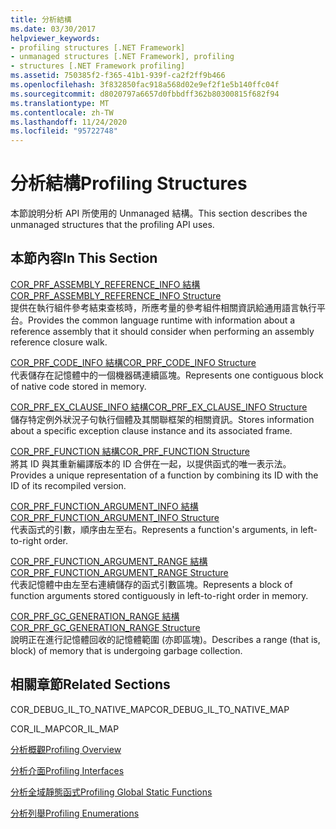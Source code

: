 ```yaml
---
title: 分析結構
ms.date: 03/30/2017
helpviewer_keywords:
- profiling structures [.NET Framework]
- unmanaged structures [.NET Framework], profiling
- structures [.NET Framework profiling]
ms.assetid: 750385f2-f365-41b1-939f-ca2f2ff9b466
ms.openlocfilehash: 3f832850fac918a568d02e9ef2f1e5b140ffc04f
ms.sourcegitcommit: d8020797a6657d0fbbdff362b80300815f682f94
ms.translationtype: MT
ms.contentlocale: zh-TW
ms.lasthandoff: 11/24/2020
ms.locfileid: "95722748"
---
```

# <a name="profiling-structures"></a><span data-ttu-id="38cec-102">分析結構</span><span class="sxs-lookup"><span data-stu-id="38cec-102">Profiling Structures</span></span>

<span data-ttu-id="38cec-103">本節說明分析 API 所使用的 Unmanaged 結構。</span><span class="sxs-lookup"><span data-stu-id="38cec-103">This section describes the unmanaged structures that the profiling API uses.</span></span>  
  
## <a name="in-this-section"></a><span data-ttu-id="38cec-104">本節內容</span><span class="sxs-lookup"><span data-stu-id="38cec-104">In This Section</span></span>  

 [<span data-ttu-id="38cec-105">COR_PRF_ASSEMBLY_REFERENCE_INFO 結構</span><span class="sxs-lookup"><span data-stu-id="38cec-105">COR_PRF_ASSEMBLY_REFERENCE_INFO Structure</span></span>](cor-prf-assembly-reference-info-structure.md)  
 <span data-ttu-id="38cec-106">提供在執行組件參考結束查核時，所應考量的參考組件相關資訊給通用語言執行平台。</span><span class="sxs-lookup"><span data-stu-id="38cec-106">Provides the common language runtime with information about a reference assembly that it should consider when performing an assembly reference closure walk.</span></span>  
  
 [<span data-ttu-id="38cec-107">COR_PRF_CODE_INFO 結構</span><span class="sxs-lookup"><span data-stu-id="38cec-107">COR_PRF_CODE_INFO Structure</span></span>](cor-prf-code-info-structure.md)  
 <span data-ttu-id="38cec-108">代表儲存在記憶體中的一個機器碼連續區塊。</span><span class="sxs-lookup"><span data-stu-id="38cec-108">Represents one contiguous block of native code stored in memory.</span></span>  
  
 [<span data-ttu-id="38cec-109">COR_PRF_EX_CLAUSE_INFO 結構</span><span class="sxs-lookup"><span data-stu-id="38cec-109">COR_PRF_EX_CLAUSE_INFO Structure</span></span>](cor-prf-ex-clause-info-structure.md)  
 <span data-ttu-id="38cec-110">儲存特定例外狀況子句執行個體及其關聯框架的相關資訊。</span><span class="sxs-lookup"><span data-stu-id="38cec-110">Stores information about a specific exception clause instance and its associated frame.</span></span>  
  
 [<span data-ttu-id="38cec-111">COR_PRF_FUNCTION 結構</span><span class="sxs-lookup"><span data-stu-id="38cec-111">COR_PRF_FUNCTION Structure</span></span>](cor-prf-function-structure.md)  
 <span data-ttu-id="38cec-112">將其 ID 與其重新編譯版本的 ID 合併在一起，以提供函式的唯一表示法。</span><span class="sxs-lookup"><span data-stu-id="38cec-112">Provides a unique representation of a function by combining its ID with the ID of its recompiled version.</span></span>  
  
 [<span data-ttu-id="38cec-113">COR_PRF_FUNCTION_ARGUMENT_INFO 結構</span><span class="sxs-lookup"><span data-stu-id="38cec-113">COR_PRF_FUNCTION_ARGUMENT_INFO Structure</span></span>](cor-prf-function-argument-info-structure.md)  
 <span data-ttu-id="38cec-114">代表函式的引數，順序由左至右。</span><span class="sxs-lookup"><span data-stu-id="38cec-114">Represents a function's arguments, in left-to-right order.</span></span>  
  
 [<span data-ttu-id="38cec-115">COR_PRF_FUNCTION_ARGUMENT_RANGE 結構</span><span class="sxs-lookup"><span data-stu-id="38cec-115">COR_PRF_FUNCTION_ARGUMENT_RANGE Structure</span></span>](cor-prf-function-argument-range-structure.md)  
 <span data-ttu-id="38cec-116">代表記憶體中由左至右連續儲存的函式引數區塊。</span><span class="sxs-lookup"><span data-stu-id="38cec-116">Represents a block of function arguments stored contiguously in left-to-right order in memory.</span></span>  
  
 [<span data-ttu-id="38cec-117">COR_PRF_GC_GENERATION_RANGE 結構</span><span class="sxs-lookup"><span data-stu-id="38cec-117">COR_PRF_GC_GENERATION_RANGE Structure</span></span>](cor-prf-gc-generation-range-structure.md)  
 <span data-ttu-id="38cec-118">說明正在進行記憶體回收的記憶體範圍 (亦即區塊)。</span><span class="sxs-lookup"><span data-stu-id="38cec-118">Describes a range (that is, block) of memory that is undergoing garbage collection.</span></span>  
  
## <a name="related-sections"></a><span data-ttu-id="38cec-119">相關章節</span><span class="sxs-lookup"><span data-stu-id="38cec-119">Related Sections</span></span>  

 <span data-ttu-id="38cec-120">COR_DEBUG_IL_TO_NATIVE_MAP</span><span class="sxs-lookup"><span data-stu-id="38cec-120">COR_DEBUG_IL_TO_NATIVE_MAP</span></span>  
  
 <span data-ttu-id="38cec-121">COR_IL_MAP</span><span class="sxs-lookup"><span data-stu-id="38cec-121">COR_IL_MAP</span></span>  
  
 [<span data-ttu-id="38cec-122">分析概觀</span><span class="sxs-lookup"><span data-stu-id="38cec-122">Profiling Overview</span></span>](profiling-overview.md)  
  
 [<span data-ttu-id="38cec-123">分析介面</span><span class="sxs-lookup"><span data-stu-id="38cec-123">Profiling Interfaces</span></span>](profiling-interfaces.md)  
  
 [<span data-ttu-id="38cec-124">分析全域靜態函式</span><span class="sxs-lookup"><span data-stu-id="38cec-124">Profiling Global Static Functions</span></span>](profiling-global-static-functions.md)  
  
 [<span data-ttu-id="38cec-125">分析列舉</span><span class="sxs-lookup"><span data-stu-id="38cec-125">Profiling Enumerations</span></span>](profiling-enumerations.md)
